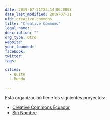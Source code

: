 ```yaml
---
date: 2019-07-21T23:14:06.000Z
date_last_modified: 2019-07-21
uid: creative-commons
title: "Creative Commons"
legal_name: 
description: ""
org_type: Otro
website: 
year_founded: 
facebook: 
twitter: 
tags:

cities: 
  - Quito
  - Mundo

---
```


Esta organización tiene los siguientes proyectos:

- [Creative Commons Ecuador](/proyectos/creative-commons-ecuador)
- [Sin Nombre](/proyectos/sin-nombre)

